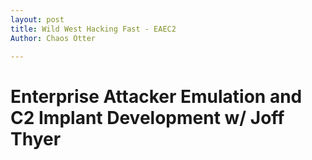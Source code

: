 ```yaml
---
layout: post
title: Wild West Hacking Fast - EAEC2
Author: Chaos Otter

---
```


# Enterprise Attacker Emulation and C2 Implant Development w/ Joff Thyer

